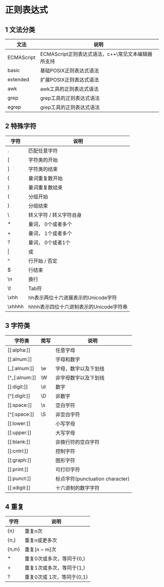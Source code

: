 # 正则表达式

## 1 文法分类

| **文法**   | **说明**                                           |
| ---------- | -------------------------------------------------- |
| ECMAScript | ECMAScript正则表达式语法，c++\常见文本编辑器所支持 |
| basic      | 基础POSIX正则表达式语法                            |
| extended   | 扩展POSIX正则表达式语法                            |
| awk        | awk工具的正则表达式语法                            |
| grep       | grep工具的正则表达式语法                           |
| egrep      | grep工具的正则表达式语法                           |

## 2 特殊字符

| **字符** | **说明**                                |
| -------- | --------------------------------------- |
| .        | 匹配任意字符                            |
| [        | 字符类的开始                            |
| ]        | 字符类的结束                            |
| {        | 量词重复数开始                          |
| }        | 量词重复数结束                          |
| (        | 分组开始                                |
| )        | 分组结束                                |
| \        | 转义字符  / 转义字符自身                |
| *        | 量词， 0个或者多个                      |
| +        | 量词， 1个或者多个                      |
| ?        | 量词， 0个或者1个                       |
| \|       | 或                                      |
| ^        | 行开始 / 否定                           |
| $        | 行结束                                  |
| \n       | 换行                                    |
| \t       | Tab符                                   |
| \xhh     | hh表示两位十六进展表示的Unicode字符     |
| \xhhhh   | hhhh表示四位十六进制表示的Unicode字符串 |

## 3 字符类

| **字符类**    | **简写** | **说明**                        |
| ------------- | -------- | ------------------------------- |
| [[:alpha:]]   |          | 任意字母                        |
| [[:alnum:]]   |          | 字母和数字                      |
| [_[:alnum:]]  | \w       | 字母，数字以及下划线            |
| [^_[:alnum:]] | \W       | 非字母数字以及下划线            |
| [[:digit:]]   | \d       | 数字                            |
| [^[:digit:]]  | \D       | 非数字                          |
| [[:space:]]   | \s       | 空白字符                        |
| [^[:space:]]  | \S       | 非空白字符                      |
| [[:lower:]]   |          | 小写字母                        |
| [[:upper:]]   |          | 大写字母                        |
| [[:blank:]]   |          | 非换行符的空白字符              |
| [[:cntrl:]]   |          | 控制字符                        |
| [[:graph:]]   |          | 图形字符                        |
| [[:print:]]   |          | 可打印字符                      |
| [[:punct:]]   |          | 标点字符(punctuation character) |
| [[:xdigit:]]  |          | 十六进制的数字字符              |

## 4 重复

| 字符  | 说明                       |
| ----- | -------------------------- |
| {n}   | 重复n次                    |
| {n,}  | 重复n或更多次              |
| {n,m} | 重复[n ~ m]次              |
| *     | 重复0次或多次，等同于{0,}  |
| +     | 重复1次或多次，等同于{1,}  |
| ?     | 重复0次或 1次，等同于{0,1} |


